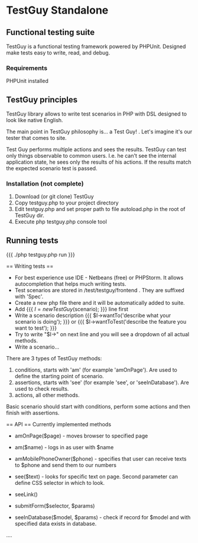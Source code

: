 # TestGuy Standalone 
## Functional testing suite

TestGuy is a functional testing framework powered by PHPUnit.
Designed make tests easy to write, read, and debug.

### Requirements
PHPUnit installed

## TestGuy principles
TestGuy library allows to write test scenarios in PHP with DSL designed to look like native English.
 
The main point in TestGuy philosophy is... a Test Guy! . Let's imagine it's our tester that comes to site. 

Test Guy performs multiple actions and sees the results.
TestGuy can test only things observable to common users. I.e. he can't see the internal application state, he sees only the results of his actions. If the results match the expected scenario test is passed.

### Installation (not complete)
1. Download (or git clone) TestGuy
2. Copy testguy.php to your project directory
3. Edit testguy.php and set proper path to file autoload.php in the root of TestGuy dir.
4. Execute php testguy.php console tool

## Running tests

{{{
./php testguy.php run
}}}


== Writing tests ==

- For best experience use IDE - Netbeans (free) or PHPStorm. It allows autocompletion that helps much writing tests.
- Test scenarios are stored in /test/testguy/frontend . They are suffixed with 'Spec'. 
- Create a new php file there and it will be automatically added to suite.
- Add {{{ $I = new TestGuy($scenario); }}} line first
- Write a scenario description {{{ $I->wantTo('describe what your scenario is doing'); }}} or {{{ $I->wantToTest('describe the feature you want to test'); }}}
- Try to write "$I->" on next line and you will see a dropdown of all actual methods.
- Write a scenario...


There are 3 types of TestGuy methods: 

1. conditions, starts with 'am' (for example 'amOnPage'). Are used to define the starting point of scenario.
2. assertions, starts with 'see' (for example 'see', or 'seeInDatabase'). Are used to check results. 
3. actions, all other methods. 


Basic scenario should start with conditions, perform some actions and then finish with assertions.

== API ==
Currently implemented methods 

- amOnPage($page) - moves browser to specified page
- am($name) - logs in as user with $name
- amMobilePhoneOwner($phone) - specifies that user can receive texts to $phone and send them to our numbers

- see($text) - looks for specific text on page. Second parameter can define CSS selector in which to look.
- seeLink()

- submitForm($selector, $params)

- seeInDatabase($model, $params) - check if record for $model and with specified data exists in database.

....